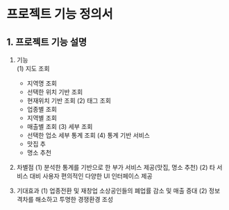 # 프로젝트 기능 정의서

## 1. 프로젝트 기능 설명
1. 기능  
  (1) 지도 조회
      - 지역명 조회
      - 선택한 위치 기반 조회
      - 현재위치 기반 조회
  (2) 태그 조회
      - 업종별 조회
      - 지역별 조회
      - 매출별 조회
  (3) 세부 조회
      - 선택한 업소 세부 통계 조회
  (4) 통계 기반 서비스
      - 맛집 추 
      - 명소 추천

2. 차별점
  (1) 분석한 통계를 기반으로 한 부가 서비스 제공(맛집, 명소 추천)
  (2) 타 서비스 대비 사용자 편의적인 다양한 UI 인터페이스 제공

3. 기대효과
  (1) 업종전환 및 재창업 소상공인들의 폐업률 감소 및 매출 증대
  (2) 정보격차를 해소하고 투명한 경쟁환경 조성
